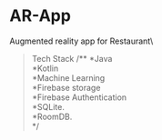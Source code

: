# AR-App
Augmented reality app for Restaurant\
> Tech Stack
/**
  *Java\
  *Kotlin\
  *Machine Learning\
  *Firebase storage\
  *Firebase Authentication\
  *SQLite.\
  *RoomDB.\
 */
 

